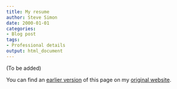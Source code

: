 ```yaml
---
title: My resume
author: Steve Simon
date: 2000-01-01
categories:
- Blog post
tags:
- Professional details
output: html_document
---
```


(To be added)

<!---More--->

You can find an [earlier version](http://www.pmean.com/00/resume.html) of this page on my [original website](http://www.pmean.com/original_site.html).
